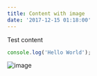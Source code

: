 ```yaml
---
title: Content with image
date: '2017-12-15 01:18:00'
---
```

Test content

```js
console.log('Hello World');
```

![image](/uploads/bio-photo.jpg)
